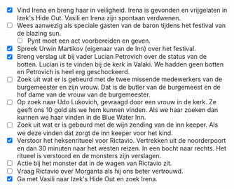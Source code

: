 * [x] Vind Irena en breng haar in veiligheid. Irena is gevonden en vrijgelaten in Izek's Hide Out. Vasili en Irena zijn spontaan verdwenen.
* [ ] Wees aanwezig als speciale gasten van de baron tijdens het festival van de blazing sun.
	* [ ] Pynt moet een act voorbereiden en geven.
* [x] Spreek Urwin Martikov (eigenaar van de Inn) over het festival.
* [x] Breng verslag uit bij vader Lucian Petrovich over de status van de botten. Lucian is te vinden bij de kerk in Valaki. We hadden geen botten en Petrovich is heel erg geschockeerd.
* [ ] Zoek uit wat er is gebeurd met de twee missende medewerkers van de burgemeester en zijn vrouw. Dat is de butler van de burgemeest en de hof dame van de vrouw van de burgemeester.
* [ ] Op zoek naar Udo Lukovich, gevraagd door een vrouw in de kerk. Ze geeft ons 10 gold als we hem kunnen vinden. Als we haar zoeken dan kunnen we haar vinden in de Blue Water Inn.
* [ ] Zoek uit wat er is gebeurd met de wijn zending van de inn keeper. Als we deze vinden dat zorgt de inn keeper voor het kind.
* [x] Verstoor het heksenritueel voor Rictavio. Vertrekken uit de noorderpoort en dan 30 minuten naar het westen reizen. In een bocht naar rechts. Het ritueel is verstoord en de monsters zijn verslagen.
* [ ] Actie bij het monster dat in de wagen van Rictavio zit.
* [ ] Vraag Rictavio over Morganta als hij ons beter vertrouwd.
* [x] Ga met Vasili naar Izek's Hide Out en zoek Irena.